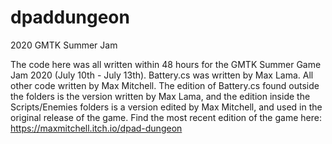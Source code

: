 # dpaddungeon
2020 GMTK Summer Jam

The code here was all written within 48 hours for the GMTK Summer Game Jam 2020 (July 10th - July 13th). 
Battery.cs was written by Max Lama. All other code written by Max Mitchell.
The edition of Battery.cs found outside the folders is the version written by Max Lama, and the edition
inside the Scripts/Enemies folders is a version edited by Max Mitchell, and used in the original release of the game.
Find the most recent edition of the game here: https://maxmitchell.itch.io/dpad-dungeon
